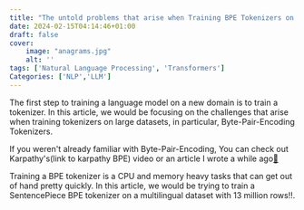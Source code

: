 ```yaml
---
title: "The untold problems that arise when Training BPE Tokenizers on large datasets"
date: 2024-02-15T04:14:46+01:00
draft: false 
cover:
    image: "anagrams.jpg"
    alt: ''
tags: ['Natural Language Processing', 'Transformers']
Categories: ['NLP','LLM']
---
```



The first step to training a language model on a new domain is to train a tokenizer. In this article, we would be focusing on the challenges that arise when training tokenizers on large datasets, in particular, Byte-Pair-Encoding Tokenizers. 

If you weren't already familiar with Byte-Pair-Encoding, You can check out Karpathy's(link to karpathy BPE) video or an article I wrote a while ago[👀](https://damilojohn.github.io/posts/BPE)


Training a BPE tokenizer is a CPU and memory heavy tasks that can get out of hand pretty quickly. In this article, we would be trying to train a SentencePiece BPE tokenizer on a multilingual dataset with 13 million rows!!.

